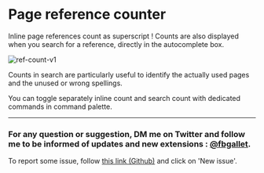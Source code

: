 # Page reference counter

Inline page references count as superscript ! Counts are also displayed when you search for a reference, directly in the autocomplete box.

![ref-count-v1](https://user-images.githubusercontent.com/74436347/218118672-4d7e74aa-e47f-49fb-ac95-7e59e2b1b854.gif)

Counts in search are particularly useful to identify the actually used pages and the unused or wrong spellings.

You can toggle separately inline count and search count with dedicated commands in command palette.

---

### For any question or suggestion, DM me on **Twitter** and follow me to be informed of updates and new extensions : [@fbgallet](https://twitter.com/fbgallet).
To report some issue, follow [this link (Github)](https://github.com/fbgallet/roam-extension-stats/issues) and click on 'New issue'. 
